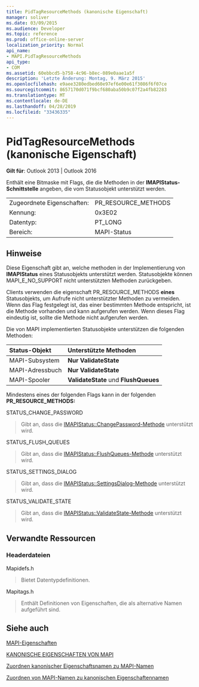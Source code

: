 ```yaml
---
title: PidTagResourceMethods (kanonische Eigenschaft)
manager: soliver
ms.date: 03/09/2015
ms.audience: Developer
ms.topic: reference
ms.prod: office-online-server
localization_priority: Normal
api_name:
- MAPI.PidTagResourceMethods
api_type:
- COM
ms.assetid: 60ebbcd5-b758-4c96-b8ec-089e0aae1a5f
description: 'Letzte Änderung: Montag, 9. März 2015'
ms.openlocfilehash: e9aee3280edbed60e97ef6e00e61f3086f6f07ce
ms.sourcegitcommit: 8657170d071f9bcf680aba50b9c07f2a4fb82283
ms.translationtype: MT
ms.contentlocale: de-DE
ms.lasthandoff: 04/28/2019
ms.locfileid: "33436335"
---
```

# <a name="pidtagresourcemethods-canonical-property"></a>PidTagResourceMethods (kanonische Eigenschaft)

  
  
**Gilt für**: Outlook 2013 | Outlook 2016 
  
Enthält eine Bitmaske mit Flags, die die Methoden in der **IMAPIStatus-Schnittstelle** angeben, die vom Statusobjekt unterstützt werden. 
  
|||
|:-----|:-----|
|Zugeordnete Eigenschaften:  <br/> |PR_RESOURCE_METHODS  <br/> |
|Kennung:  <br/> |0x3E02  <br/> |
|Datentyp:  <br/> |PT_LONG  <br/> |
|Bereich:  <br/> |MAPI-Status  <br/> |
   
## <a name="remarks"></a>Hinweise

Diese Eigenschaft gibt an, welche methoden in der Implementierung von **IMAPIStatus** eines Statusobjekts unterstützt werden. Statusobjekte können MAPI_E_NO_SUPPORT nicht unterstützten Methoden zurückgeben. 
  
Clients verwenden die eigenschaft PR_RESOURCE_METHODS **eines** Statusobjekts, um Aufrufe nicht unterstützter Methoden zu vermeiden. Wenn das Flag festgelegt ist, das einer bestimmten Methode entspricht, ist die Methode vorhanden und kann aufgerufen werden. Wenn dieses Flag eindeutig ist, sollte die Methode nicht aufgerufen werden. 
  
Die von MAPI implementierten Statusobjekte unterstützen die folgenden Methoden:
  
|**Status-Objekt**|**Unterstützte Methoden**|
|:-----|:-----|
|MAPI-Subsystem  <br/> |**Nur ValidateState**  <br/> |
|MAPI-Adressbuch  <br/> |**Nur ValidateState**  <br/> |
|MAPI-Spooler  <br/> |**ValidateState** und **FlushQueues** <br/> |
   
Mindestens eines der folgenden Flags kann in der folgenden **PR_RESOURCE_METHODS:**
  
STATUS_CHANGE_PASSWORD 
  
> Gibt an, dass die [IMAPIStatus::ChangePassword-Methode](imapistatus-changepassword.md) unterstützt wird. 
    
STATUS_FLUSH_QUEUES 
  
> Gibt an, dass die [IMAPIStatus::FlushQueues-Methode](imapistatus-flushqueues.md) unterstützt wird. 
    
STATUS_SETTINGS_DIALOG 
  
> Gibt an, dass die [IMAPIStatus::SettingsDialog-Methode](imapistatus-settingsdialog.md) unterstützt wird. 
    
STATUS_VALIDATE_STATE 
  
> Gibt an, dass die [IMAPIStatus::ValidateState-Methode](imapistatus-validatestate.md) unterstützt wird. 
    
## <a name="related-resources"></a>Verwandte Ressourcen

### <a name="header-files"></a>Headerdateien

Mapidefs.h
  
> Bietet Datentypdefinitionen.
    
Mapitags.h
  
> Enthält Definitionen von Eigenschaften, die als alternative Namen aufgeführt sind.
    
## <a name="see-also"></a>Siehe auch



[MAPI-Eigenschaften](mapi-properties.md)
  
[KANONISCHE EIGENSCHAFTEN VON MAPI](mapi-canonical-properties.md)
  
[Zuordnen kanonischer Eigenschaftsnamen zu MAPI-Namen](mapping-canonical-property-names-to-mapi-names.md)
  
[Zuordnen von MAPI-Namen zu kanonischen Eigenschaftennamen](mapping-mapi-names-to-canonical-property-names.md)

